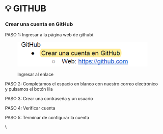 # 💡 GITHUB

### Crear una cuenta en GitHub

PASO 1: Ingresar a la página web de github\


<figure><img src=".gitbook/assets/Captura de pantalla 2023-09-24 233644.png" alt=""><figcaption><p>Ingresar al enlace</p></figcaption></figure>

PASO 2: Completamos el espacio en blanco con nuestro correo electrónico y pulsamos el botón lila



PASO 3: Crear una contraseña y un usuario

PASO 4: Verificar cuenta

PASO 5: Terminar de configurar la cuenta

\

